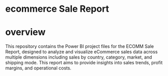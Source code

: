 # ecommerce Sale Report
# overview 
This repository contains the Power BI project files for the ECOMM Sale Report, designed to analyze and visualize eCommerce sales data across multiple dimensions including sales by country, category, market, and shipping mode. This report aims to provide insights into sales trends, profit margins, and operational costs.

